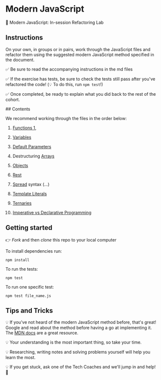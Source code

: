 # Modern JavaScript

🤖 Modern JavaScript: In-session Refactoring Lab

## Instructions

On your own, in groups or in pairs, work through the JavaScript files and refactor them using the suggested modern JavaScript method specified in the document.

✅ Be sure to read the accompanying instructions in the md files

✅ If the exercise has tests, be sure to check the tests still pass after you've refactored the code! (💡 To do this, run `npm test`!)

✅ Once completed, be ready to explain what you did back to the rest of the cohort.

## Contents

We recommend working through the files in the order below:

1. [Functions 1](modern_javascript_exercises/functions/functions_1.md), 

2. [Variables](modern_javascript_exercises/variables/let_vs_var.md)

3. [Default Parameters](modern_javascript_exercises/default_parameters/default_parameters.md) 

4. Destructuring [Arrays](modern_javascript_exercises/destructuring_arrays/destructuring_arrays.md) 

5. [Objects](modern_javascript_exercises/destructuring_objects/destructuring_objects.md)

6. [Rest](modern_javascript_exercises/rest_parameters/rest_parameters.md) 

7. [Spread](modern_javascript_exercises/spread_syntax/spread_syntax.md) syntax (…)

8. [Template Literals](modern_javascript_exercises/template_literals/template_literals.md) 

9. [Ternaries](modern_javascript_exercises/ternaries/ternaries.md)

10. [Imperative vs Declarative Programming](modern_javascript_exercises/declarative_vs_imperative/declarative_vs_imperative.md)

## Getting started

👉 _Fork_ and then _clone_ this repo to your local computer

To install dependencies run:

```
npm install
```

To run the tests:

```
npm test
```

To run one specific test:

```
npm test file_name.js
```

## Tips and Tricks

💡 If you've not heard of the modern JavaScript method before, that's great! Google and read about the method before having a go at implementing it. The [MDN docs](https://developer.mozilla.org/en-US/) are a great resource.

💡 Your understanding is the most important thing, so take your time.

💡 Researching, writing notes and solving problems yourself will help you learn the most.

💡 If you get stuck, ask one of the Tech Coaches and we'll jump in and help! 🙌
